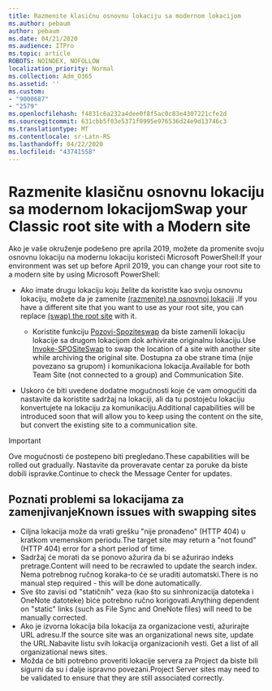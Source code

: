```yaml
---
title: Razmenite klasičnu osnovnu lokaciju sa modernom lokacijom
ms.author: pebaum
author: pebaum
ms.date: 04/21/2020
ms.audience: ITPro
ms.topic: article
ROBOTS: NOINDEX, NOFOLLOW
localization_priority: Normal
ms.collection: Adm_O365
ms.assetid: ''
ms.custom:
- "9000687"
- "2579"
ms.openlocfilehash: f4831c6a232a4dee0f8f5ac0c83e4307221cfe2d
ms.sourcegitcommit: 631cbb5f03e5371f0995e976536d24e9d13746c3
ms.translationtype: MT
ms.contentlocale: sr-Latn-RS
ms.lasthandoff: 04/22/2020
ms.locfileid: "43741558"
---
```

# <a name="swap-your-classic-root-site-with-a-modern-site"></a><span data-ttu-id="3eb92-102">Razmenite klasičnu osnovnu lokaciju sa modernom lokacijom</span><span class="sxs-lookup"><span data-stu-id="3eb92-102">Swap your Classic root site with a Modern site</span></span>

<span data-ttu-id="3eb92-103">Ako je vaše okruženje podešeno pre aprila 2019, možete da promenite svoju osnovnu lokaciju na modernu lokaciju koristeći Microsoft PowerShell:</span><span class="sxs-lookup"><span data-stu-id="3eb92-103">If your environment was set up before April 2019, you can change your root site to a modern site by using Microsoft PowerShell:</span></span>

- <span data-ttu-id="3eb92-104">Ako imate drugu lokaciju koju želite da koristite kao svoju osnovnu lokaciju, možete da je zamenite [(razmenite) na osnovnoj lokaciji](https://docs.microsoft.com/sharepoint/modern-root-site) .</span><span class="sxs-lookup"><span data-stu-id="3eb92-104">If you have a different site that you want to use as your root site, you can replace [(swap) the root site](https://docs.microsoft.com/sharepoint/modern-root-site) with it.</span></span> 
    - <span data-ttu-id="3eb92-105">Koristite funkciju [Pozovi-Spoziteswap](https://docs.microsoft.com/powershell/module/sharepoint-online/invoke-spositeswap?view=sharepoint-ps) da biste zamenili lokaciju lokacije sa drugom lokacijom dok arhivirate originalnu lokaciju.</span><span class="sxs-lookup"><span data-stu-id="3eb92-105">Use [Invoke-SPOSiteSwap](https://docs.microsoft.com/powershell/module/sharepoint-online/invoke-spositeswap?view=sharepoint-ps) to swap the location of a site with another site while archiving the original site.</span></span> <span data-ttu-id="3eb92-106">Dostupna za obe strane tima (nije povezano sa grupom) i komunikaciona lokacija.</span><span class="sxs-lookup"><span data-stu-id="3eb92-106">Available for both Team Site (not connected to a group) and Communication Site.</span></span> 

- <span data-ttu-id="3eb92-107">Uskoro će biti uvedene dodatne mogućnosti koje će vam omogućiti da nastavite da koristite sadržaj na lokaciji, ali da tu postojeću lokaciju konvertujete na lokaciju za komunikaciju.</span><span class="sxs-lookup"><span data-stu-id="3eb92-107">Additional capabilities will be introduced soon that will allow you to keep using the content on the site, but convert the existing site to a communication site.</span></span> 
>[!Important]
><span data-ttu-id="3eb92-108">Ove mogućnosti će postepeno biti pregledano.</span><span class="sxs-lookup"><span data-stu-id="3eb92-108">These capabilities will be rolled out gradually.</span></span> <span data-ttu-id="3eb92-109">Nastavite da proveravate centar za poruke da biste dobili ispravke.</span><span class="sxs-lookup"><span data-stu-id="3eb92-109">Continue to check the Message Center for updates.</span></span> 

## <a name="known-issues-with-swapping-sites"></a><span data-ttu-id="3eb92-110">Poznati problemi sa lokacijama za zamenjivanje</span><span class="sxs-lookup"><span data-stu-id="3eb92-110">Known issues with swapping sites</span></span>

- <span data-ttu-id="3eb92-111">Ciljna lokacija može da vrati grešku "nije pronađeno" (HTTP 404) u kratkom vremenskom periodu.</span><span class="sxs-lookup"><span data-stu-id="3eb92-111">The target site may return a "not found" (HTTP 404) error for a short period of time.</span></span>
- <span data-ttu-id="3eb92-112">Sadržaj će morati da se ponovo ažurira da bi se ažurirao indeks pretrage.</span><span class="sxs-lookup"><span data-stu-id="3eb92-112">Content will need to be recrawled to update the search index.</span></span> <span data-ttu-id="3eb92-113">Nema potrebnog ručnog koraka-to će se uraditi automatski.</span><span class="sxs-lookup"><span data-stu-id="3eb92-113">There is no manual step required - this will be done automatically.</span></span>
- <span data-ttu-id="3eb92-114">Sve što zavisi od "statičnih" veza (kao što su sinhronizacija datoteka i OneNote datoteke) biće potrebno ručno korigovati.</span><span class="sxs-lookup"><span data-stu-id="3eb92-114">Anything dependent on "static" links (such as File Sync and OneNote files) will need to be manually corrected.</span></span>
- <span data-ttu-id="3eb92-115">Ako je izvorna lokacija bila lokacija za organizacione vesti, ažurirajte URL adresu.</span><span class="sxs-lookup"><span data-stu-id="3eb92-115">If the source site was an organizational news site, update the URL.</span></span><span data-ttu-id="3eb92-116">Nabavite listu svih lokacija organizacionih vesti.</span><span class="sxs-lookup"><span data-stu-id="3eb92-116"> Get a list of all organizational news sites.</span></span>
- <span data-ttu-id="3eb92-117">Možda će biti potrebno proveriti lokacije servera za Project da biste bili sigurni da su i dalje ispravno povezani.</span><span class="sxs-lookup"><span data-stu-id="3eb92-117">Project Server sites may need to be validated to ensure that they are still associated correctly.</span></span>
